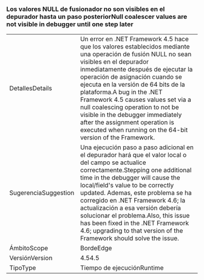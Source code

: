 ### <a name="null-coalescer-values-are-not-visible-in-debugger-until-one-step-later"></a><span data-ttu-id="3e2c1-101">Los valores NULL de fusionador no son visibles en el depurador hasta un paso posterior</span><span class="sxs-lookup"><span data-stu-id="3e2c1-101">Null coalescer values are not visible in debugger until one step later</span></span>

|   |   |
|---|---|
|<span data-ttu-id="3e2c1-102">Detalles</span><span class="sxs-lookup"><span data-stu-id="3e2c1-102">Details</span></span>|<span data-ttu-id="3e2c1-103">Un error en .NET Framework 4.5 hace que los valores establecidos mediante una operación de fusión NULL no sean visibles en el depurador inmediatamente después de ejecutar la operación de asignación cuando se ejecuta en la versión de 64 bits de la plataforma.</span><span class="sxs-lookup"><span data-stu-id="3e2c1-103">A bug in the .NET Framework 4.5 causes values set via a null coalescing operation to not be visible in the debugger immediately after the assignment operation is executed when running on the 64-bit version of the Framework.</span></span>|
|<span data-ttu-id="3e2c1-104">Sugerencia</span><span class="sxs-lookup"><span data-stu-id="3e2c1-104">Suggestion</span></span>|<span data-ttu-id="3e2c1-105">Una ejecución paso a paso adicional en el depurador hará que el valor local o del campo se actualice correctamente.</span><span class="sxs-lookup"><span data-stu-id="3e2c1-105">Stepping one additional time in the debugger will cause the local/field's value to be correctly updated.</span></span> <span data-ttu-id="3e2c1-106">Ademas, este problema se ha corregido en .NET Framework 4.6; la actualización a esa versión debería solucionar el problema.</span><span class="sxs-lookup"><span data-stu-id="3e2c1-106">Also, this issue has been fixed in the .NET Framework 4.6; upgrading to that version of the Framework should solve the issue.</span></span>|
|<span data-ttu-id="3e2c1-107">Ámbito</span><span class="sxs-lookup"><span data-stu-id="3e2c1-107">Scope</span></span>|<span data-ttu-id="3e2c1-108">Borde</span><span class="sxs-lookup"><span data-stu-id="3e2c1-108">Edge</span></span>|
|<span data-ttu-id="3e2c1-109">Versión</span><span class="sxs-lookup"><span data-stu-id="3e2c1-109">Version</span></span>|<span data-ttu-id="3e2c1-110">4.5</span><span class="sxs-lookup"><span data-stu-id="3e2c1-110">4.5</span></span>|
|<span data-ttu-id="3e2c1-111">Tipo</span><span class="sxs-lookup"><span data-stu-id="3e2c1-111">Type</span></span>|<span data-ttu-id="3e2c1-112">Tiempo de ejecución</span><span class="sxs-lookup"><span data-stu-id="3e2c1-112">Runtime</span></span>|

